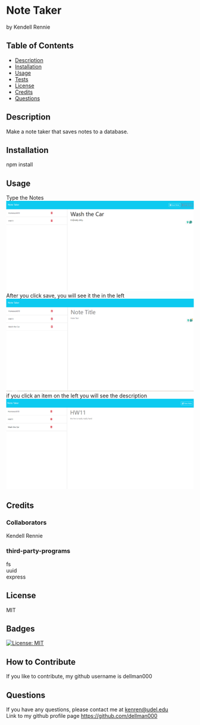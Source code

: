 # Note Taker 
by Kendell Rennie
## Table of Contents 
- [Description](#description)
- [Installation](#installation)
- [Usage](#usage)
- [Tests](#tests)
- [License](#license)
- [Credits](#credits)
- [Questions](#questions)


## Description
Make a note taker that saves notes to a database.
## Installation
npm install
## Usage
Type the Notes
![alt text](Capture1.png)  
After you click save, you will see it the in the left
![alt text](Capture2.png)
if you click an item on the left you will see the description 
![alt text](Capture3.png)
## Credits
### Collaborators
Kendell Rennie  
  
### third-party-programs
fs  
uuid  
express  

## License
MIT
## Badges
[![License: MIT](https://img.shields.io/badge/License-MIT-blue.svg)](https://opensource.org/licenses/MIT)
## How to Contribute
If you like to contribute, my github username is dellman000

## Questions
If you have any questions, please contact me at kenren@udel.edu  
Link to my github profile page https://github.com/dellman000
 
    